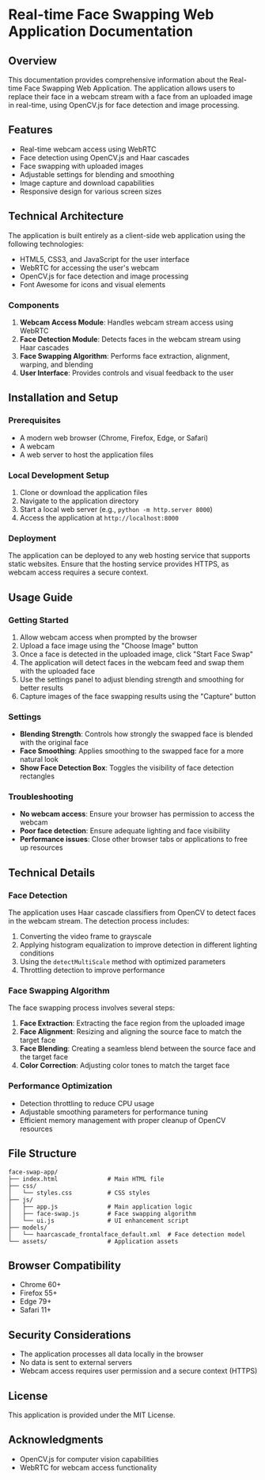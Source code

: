 # Real-time Face Swapping Web Application Documentation

## Overview
This documentation provides comprehensive information about the Real-time Face Swapping Web Application. The application allows users to replace their face in a webcam stream with a face from an uploaded image in real-time, using OpenCV.js for face detection and image processing.

## Features
- Real-time webcam access using WebRTC
- Face detection using OpenCV.js and Haar cascades
- Face swapping with uploaded images
- Adjustable settings for blending and smoothing
- Image capture and download capabilities
- Responsive design for various screen sizes

## Technical Architecture
The application is built entirely as a client-side web application using the following technologies:
- HTML5, CSS3, and JavaScript for the user interface
- WebRTC for accessing the user's webcam
- OpenCV.js for face detection and image processing
- Font Awesome for icons and visual elements

### Components
1. **Webcam Access Module**: Handles webcam stream access using WebRTC
2. **Face Detection Module**: Detects faces in the webcam stream using Haar cascades
3. **Face Swapping Algorithm**: Performs face extraction, alignment, warping, and blending
4. **User Interface**: Provides controls and visual feedback to the user

## Installation and Setup

### Prerequisites
- A modern web browser (Chrome, Firefox, Edge, or Safari)
- A webcam
- A web server to host the application files

### Local Development Setup
1. Clone or download the application files
2. Navigate to the application directory
3. Start a local web server (e.g., `python -m http.server 8000`)
4. Access the application at `http://localhost:8000`

### Deployment
The application can be deployed to any web hosting service that supports static websites. Ensure that the hosting service provides HTTPS, as webcam access requires a secure context.

## Usage Guide

### Getting Started
1. Allow webcam access when prompted by the browser
2. Upload a face image using the "Choose Image" button
3. Once a face is detected in the uploaded image, click "Start Face Swap"
4. The application will detect faces in the webcam feed and swap them with the uploaded face
5. Use the settings panel to adjust blending strength and smoothing for better results
6. Capture images of the face swapping results using the "Capture" button

### Settings
- **Blending Strength**: Controls how strongly the swapped face is blended with the original face
- **Face Smoothing**: Applies smoothing to the swapped face for a more natural look
- **Show Face Detection Box**: Toggles the visibility of face detection rectangles

### Troubleshooting
- **No webcam access**: Ensure your browser has permission to access the webcam
- **Poor face detection**: Ensure adequate lighting and face visibility
- **Performance issues**: Close other browser tabs or applications to free up resources

## Technical Details

### Face Detection
The application uses Haar cascade classifiers from OpenCV to detect faces in the webcam stream. The detection process includes:
1. Converting the video frame to grayscale
2. Applying histogram equalization to improve detection in different lighting conditions
3. Using the `detectMultiScale` method with optimized parameters
4. Throttling detection to improve performance

### Face Swapping Algorithm
The face swapping process involves several steps:
1. **Face Extraction**: Extracting the face region from the uploaded image
2. **Face Alignment**: Resizing and aligning the source face to match the target face
3. **Face Blending**: Creating a seamless blend between the source face and the target face
4. **Color Correction**: Adjusting color tones to match the target face

### Performance Optimization
- Detection throttling to reduce CPU usage
- Adjustable smoothing parameters for performance tuning
- Efficient memory management with proper cleanup of OpenCV resources

## File Structure
```
face-swap-app/
├── index.html              # Main HTML file
├── css/
│   └── styles.css          # CSS styles
├── js/
│   ├── app.js              # Main application logic
│   ├── face-swap.js        # Face swapping algorithm
│   └── ui.js               # UI enhancement script
├── models/
│   └── haarcascade_frontalface_default.xml  # Face detection model
└── assets/                 # Application assets
```

## Browser Compatibility
- Chrome 60+
- Firefox 55+
- Edge 79+
- Safari 11+

## Security Considerations
- The application processes all data locally in the browser
- No data is sent to external servers
- Webcam access requires user permission and a secure context (HTTPS)

## License
This application is provided under the MIT License.

## Acknowledgments
- OpenCV.js for computer vision capabilities
- WebRTC for webcam access functionality
